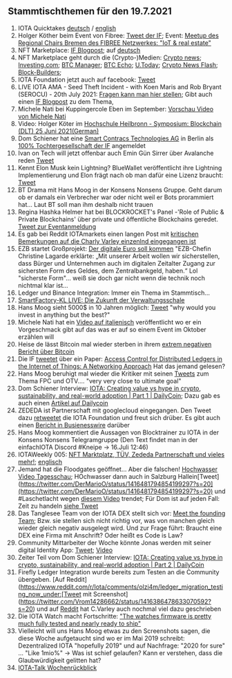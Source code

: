 ## Stammtischthemen für den 19.7.2021

1. IOTA Quicktakes [deutsch](https://www.youtube.com/watch?v=0wzo5yrbtfY) / [english]()
2. Holger Köther beim Event von Fibree: [Tweet der IF](https://twitter.com/iota/status/1414859911591235585?s=20); Event: [Meetup des Regional Chairs Bremen des FIBREE Netzwerkes: "IoT & real estate"](https://www.eventbrite.com/e/fibree-regional-chair-bremen-2-tickets-162256225739) 
3. NFT Marketplace: [IF Blogpost](https://blog.iota.org/iota-the-most-accessible-dlt-network-for-nfts/); auf [deutsch](https://iota-kurs.de/iota-das-am-besten-zugaengliche-dlt-netzwerk-fuer-nfts/)
4. NFT Marketplace geht durch die (Crypto-)Medien: [Crypto news](https://cryptonews.com/news/almost-feeless-iota-nft-marketplace-goes-for-public-testing-11037.htm); [Investing.com](https://www.investing.com/news/cryptocurrency-news/iotas-nft-marketplace-is-now-live-on-testnet-2556736); [BTC Manager](https://btcmanager.com/iota-miota-feeless-nft-marketplace/); [BTC Echo](https://www.btc-echo.de/news/iota-startet-nft-marktplatz-deutlich-guenstiger-als-jede-andere-bestehende-loesung-122237/); [U.Today](https://u.today/iota-to-have-its-own-nft-marketplace-first-details-announced); [Crypto News Flash](https://www.crypto-news-flash.com/de/iota-nft-marktplatz-reduziert-eintrittsschwelle-fuer-neue-marktteilnehmer/); [Block-Builders](https://block-builders.de/iota-marktplatz-fuer-nfts-im-testmodus-gelaunched/); 
5. IOTA Foundation jetzt auch auf facebook: [Tweet](https://twitter.com/iota/status/1415250426287493124?s=19)
6. LIVE IOTA AMA - Seed Theft Incident - with Koen Maris and Rob Bryant (SEROCU) - 20th July 2021: [Fragen kann man hier stellen](https://www.reddit.com/r/Iota/comments/ojh9jn/live_iota_ama_seed_theft_incident_with_koen_maris/); Gibt auch einen [IF Blogpost](https://blog.iota.org/iota-seeds-security-cybercrime/amp/?__twitter_impression=true) zu dem Thema, 
7. Michele Nati bei Kuppingercole Eben im September: [Vorschau Video von Michele Nati](https://www.kuppingercole.com/blog/hegde/eic-speaker-spotlight-michele-nati-on-decentralized-identity)
8. Video: Holger Köter im [Hochschule Heilbronn - Symposium: Blockchain (DLT) 25 Juni 2021(German)](https://www.youtube.com/watch?v=2zbxgC126ec&feature=youtu.be)
9. Dom Schiener hat eine [Smart Contracs Technologies AG](https://www.online-handelsregister.de/handelsregisterauszug/be/Charlottenburg-Berlin/HRB/230665B/Smart-Contracts-Technologies-AG-Berlin) in Berlin als [100% Tochtergesellschaft der IF](https://twitter.com/DomSchiener/status/1415207088704442369?s=20) angemeldet
10. Ivan on Tech will jetzt offenbar auch Emin Gün Sirrer über Avalanche reden [Tweet](https://twitter.com/IvanOnTech/status/1415211140737638401?s=20)
11. Kennt Elon Musk kein Lightning? BlueWallet veröffentlicht ihre Lightning Implementierung und Elon frägt nach ob man dafür eine Lizenz braucht: [Tweet](https://twitter.com/elonmusk/status/1415092143207731205?s=20)
12. BT Drama mit Hans Moog in der Konsens Nonsens Gruppe. Geht darum ob er damals ein Verbrecher war oder nicht weil er Bots prorammiert hat... Laut BT soll man ihm deshalb nicht trauen
13. Regina Hashka Helmer hat bei BLOCKROCKET's Panel -'Role of Public & Private Blockchains' über private und öffentliche Blockchains geredet. [Tweet zur Eventanmeldung](https://twitter.com/blockrocketlabs/status/1413142919339405315?s=20)
14. Es gab bei Reddit IOTAmarkets einen langen Post mit [kritischen Bemerkungen auf die Charly Varley einzenlnd eingegangen ist](https://www.reddit.com/r/IOTAmarkets/comments/ojmqe3/the_legitimate_case_for_20_cent_iota/h536op2/?utm_source=share&utm_medium=web2x&context=3)
15. EZB startet Großprojekt: [Der digitale Euro soll kommen](https://www.handelsblatt.com/finanzen/neue-digitalwaehrung-ezb-startet-grossprojekt-der-digitale-euro-soll-kommen/27418362.html) "EZB-Chefin Christine Lagarde erklärte: „Mit unserer Arbeit wollen wir sicherstellen, dass Bürger und Unternehmen auch im digitalen Zeitalter Zugang zur sichersten Form des Geldes, dem Zentralbankgeld, haben.“  Lol "sicherste Form"... weiß sie doch gar nicht wenn die technik noch nichtmal klar ist...
16. Ledger und Binance Integration: Immer ein Thema im Stammtisch...
17. [SmartFactory-KL LIVE: Die Zukunft der Verwaltungsschale](https://www.youtube.com/watch?v=XM-2BozePeM)
18. Hans Moog sieht 5000$ in 10 Jahren möglich: [Tweet](https://twitter.com/hus_qy/status/1415454790788726787?s=20) "why would you invest in anything but the best?" 
19. Michele Nati hat ein [Video auf italienisch](https://twitter.com/michelenati/status/1415599289355669504?s=20) veröffentlicht wo er ein Vorgeschmack gibt auf das was er auf so einem Event im Oktober erzählen will
20. Heise de lässt Bitcoin mal wieder sterben in ihrem [extrem negativen Bericht über Bitcoin](https://www.heise.de/amp/tp/features/Der-Bitcoin-Crash-ist-programmiert-6138995.html?__twitter_impression=true)
21. Die IF [tweetet](https://twitter.com/iota/status/1415598152544030720?s=20) über ein Paper: [Access Control for Distributed Ledgers in the Internet of Things: A Networking Approach](https://arxiv.org/abs/2005.07778) Hat das jemand gelesen?
22. Hans Moog beruhigt mal wieder die Kritiker mit seinen [Tweets](https://twitter.com/hus_qy/status/1415823972952944647?s=20) zum Thema FPC und OTV.... "very very close to ultimate goal"
23. Dom Schiener Interview: [IOTA: Creating value vs hype in crypto, sustainability, and real-world adoption | Part 1 | DailyCoin](https://www.youtube.com/watch?v=-GZhO_ocMCk); Dazu gab es auch einen [Artikel auf Dailycoin](https://dailycoin.medium.com/iota-why-is-silicon-valley-failing-in-crypto-and-iot-d23b1ad62bdc)
24. ZEDEDA ist Partnerschaft mit googlecloud eingegangen. Den Tweet dazu [retweetet](https://twitter.com/iota/status/1415716364757651456?s=20) die IOTA Foundation und freut sich drüber. Es gibt auch einen [Bericht in Busienesswire](https://www.businesswire.com/news/home/20210715005165/en/ZEDEDA-Joins-Initiative-to-Deliver-Applications-to-the-Distributed-Edge-with-Google-Cloud-and-Anthos) darüber
25. Hans Moog kommentiert die Aussagen von Blocktrainer zu IOTA in der Konsens Nonsens Telegramgruppe (Den Text findet man in der einfachIOTA Discord #Kneipe -> 16.Juli 12:46)
26. IOTAWeekly 005: [NFT Marktplatz, TÜV, Zededa Partnerschaft und vieles mehr!](https://www.youtube.com/watch?v=htP3bs25Ct8); [englisch](https://www.youtube.com/watch?v=tEUUVKcyVho)
27. Jemand hat die Floodgates geöffnet... Aber die falschen! [Hochwasser Video Tagesschau](https://www.youtube.com/watch?v=rLqRkQPAbxE); HOchwasser dann auch in Salzburg Hallein[Tweet](https://twitter.com/DerMarioO/status/1416481794854199297?s=20](https://twitter.com/DerMarioO/status/1416481794854199297?s=20) und #Laschetlacht wegen [diesem Video](https://twitter.com/MMittermeier/status/1416400079599153157?s=20) trendet; Für Dom ist auf jeden Fall: Zeit zu handeln [siehe Tweet](https://twitter.com/DomSchiener/status/1416054961033654278?s=20)
28. Das Tanglesee Team von der IOTA DEX stellt sich vor: [Meet the founding Team](https://tanglesea.medium.com/meet-the-founding-team-from-tanglesea-com-cea68d51c523); Bzw. sie stellen sich nicht richtig vor, was von manchen gleich wieder gleich negativ ausgelegt wird. Und zur Frage führt: Braucht eine DEX eine Firma mit Anschrift? Oder heißt es Code is Law?
29. Community Mittarbeiter der Woche könnte Jonas werden mit seiner digital Identity App: [Tweet](https://twitter.com/CardanoJonas/status/1416437004695449609?s=20); [Video](https://www.youtube.com/watch?v=hRS8w26-9OQ)
30. Zeiter Teil vom Dom Schiener Interview: [IOTA: Creating value vs hype in crypto, sustainability, and real-world adoption | Part 2 | DailyCoin](https://www.youtube.com/watch?v=Fs-fymGOJ8o)
31. Firefly Ledger Integration wurde bereits zum Testen an die Community übergeben. [Auf Reddit](https://www.reddit.com/r/Iota/comments/olzi4m/ledger_migration_testing_now_under:[Tweet mit Screenshot](https://twitter.com/Vrom14286662/status/1416386478633070592?s=20) und auf [Reddit](https://www.reddit.com/r/Iota/comments/olzi4m/ledger_migration_testing_now_underway_you_can_help/) hat C.Varley auch nochmal viel dazu geschrieben
32. Die IOTA Watch macht Fortschritte: ["The watches firmware is pretty much fully tested and nearly ready to ship"](https://www.silicondroid.com/index.php/category/news/)
33. Vielleicht will uns Hans Moog etwas zu den Screenshots sagen, die diese Woche aufgetaucht sind wo er im Mai 2019 schreibt: Dezentralized IOTA "hopefully 2019" und auf Nachfrage: "2020 for sure" ... "Like 1mio%" -> Was ist schief gelaufen? Kann er verstehen, dass die Glaubwürdigkeit gelitten hat?
34. [IOTA-Talk Wochenrückblick](https://www.iota-talk.com/index.php?article/102-wochenr%C3%BCckblick-vom-12-bis-17-juli-2021/)
